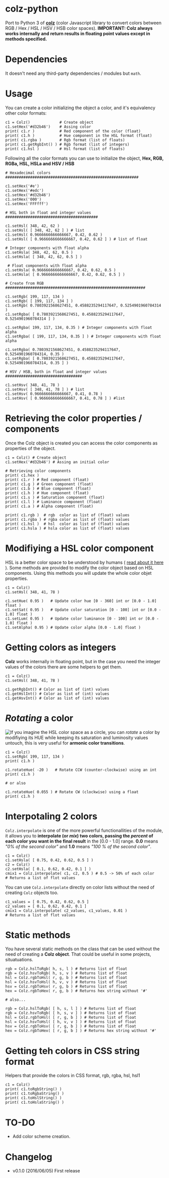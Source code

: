 # colz-python
Port to Python 3 of **[colz](https://github.com/carloscabo/colz)** (color Javascript library to convert colors between RGB / Hex / HSL / HSV / HSB color spaces). **IMPORTANT: Colz always works internally and return results in floating point values except in methods specified.**

# Dependencies
It doesn't need any third-party dependencies / modules but `math`.

# Usage
You can create a color initializing the object a color, and it's equivalency other color formats:

````Python3
c1 = Colz()             # Create object
c1.setHex('#d32b46')    # Assing color
print( c1.r )           # Red component of the color (float)
print( c1.h )           # Hue component in the HSL format (float)
print( c1.rgba )        # Rgb format (list of floats)
print( c1.getRgbInt() ) # Rgb format (list of integers)
print( c1.hsl )         # Hsl format (list of floats)
````

Following all the color formats you can use to initialize the object, **Hex, RGB, RGBa, HSL, HSLa and HSV / HSB**

````Python3
# Hexadecimal colors ###########################################################

c1.setHex('#e')
c1.setHex('#edc')
c1.setHex('#d32b46')
c1.setHex('000')
c1.setHex('FFFfff')

# HSL both in float and integer values #########################################

c1.setHsl( 348, 42, 62 )
c1.setHsl( [ 348, 42, 62 ] ) # list
c1.setHsl( 0.9666666666666667, 0.42, 0.62 )
c1.setHsl( [ 0.9666666666666667, 0.42, 0.62 ] ) # list of float

# Integer components with float alpha
c1.setHsla( 348, 42, 62, 0.5 )
c1.setHsla( [ 348, 42, 62, 0.5 ] )

 # Float components with float alpha
c1.setHsla( 0.9666666666666667, 0.42, 0.62, 0.5 )
c1.setHsla( [ 0.9666666666666667, 0.42, 0.62, 0.5 ] )

# Create from RGB ##############################################################

c1.setRgb( 199, 117, 134 )
c1.setRgb( [ 199, 117, 134 ] )
c1.setRgb( 0.7803921568627451, 0.4588235294117647, 0.5254901960784314 )
c1.setRgba( [ 0.7803921568627451, 0.4588235294117647, 0.5254901960784314 ] )

c1.setRgba( 199, 117, 134, 0.35 ) # Integer components with float alpha
c1.setRgba( [ 199, 117, 134, 0.35 ] ) # Integer components with float alpha

c1.setRgba( 0.7803921568627451, 0.4588235294117647, 0.5254901960784314, 0.35 )
c1.setRgba( [ 0.7803921568627451, 0.4588235294117647, 0.5254901960784314, 0.35 ] )

# HSV / HSB, both in float and integer values ##################################

c1.setHsv( 348, 41, 78 )
c1.setHsv( [ 348, 41, 78 ] ) # list
c1.setHsv( 0.9666666666666667, 0.41, 0.78 )
c1.setHsv( [ 0.9666666666666667, 0.41, 0.78 ] ) #list
````

# Retrieving the color properties / components
Once the Colz object is created you can access the color components as properties of the object.

````Python3
c1 = Colz() # Create object
c1.setHex('#d32b46') # Assing an initial color

# Retrieving color components
print( c1.hex )
print( c1.r ) # Red component (float)
print( c1.g ) # Green component (float)
print( c1.b ) # Blue component (float)
print( c1.h ) # Hue component (float)
print( c1.s ) # Saturation component (float)
print( c1.l ) # Luminance component (float)
print( c1.a ) # Alpha component (float)

print( c1.rgb )  # rgb  color as list of (float) values
print( c1.rgba ) # rgba color as list of (float) values
print( c1.hsl )  # hsl  color as list of (float) values
print( c1.hsla ) # hsla color as list of (float) values
````

# Modifiying a HSL color component
HSL is a better color space to be understood by humans ( [read about it here](https://en.wikipedia.org/wiki/HSL_and_HSV) ). Some methods are provided to modify the color object based on HSL components. Using this methods you will update the whole color objet properties.

````Python3
c1 = Colz()
c1.setHsl( 348, 41, 78 )

c1.setHue( 0.95 )   # Update color hue [0 - 360] int or [0.0 - 1.0] float )
c1.setSat( 0.95 )   # Update color saturation [0 - 100] int or [0.0 - 1.0] float )
c1.setLum( 0.95 )   # Update color luminance [0 - 100] int or [0.0 - 1.0] float )
c1.setAlpha( 0.95 ) # Update color alpha [0.0 - 1.0] float )
````

# Getting colors as integers
**Colz** works internally in floating point, but in the case you need the integer values of the colors there are some helpers to get them.

````Python3
c1 = Colz()
c1.setHsl( 348, 41, 78 )

c1.getRgbInt() # Color as list of (int) values
c1.getHslInt() # Color as list of (int) values
c1.getHsvInt() # Color as list of (int) values
````

# _Rotating_ a color
<img src="img/hue_wheel.jpg" style="float:left">If you imagine the HSL color space as a circle, you can _rotate_ a color by modifiying its HUE while keeping its saturation and luminosity values untouch, this is very useful for **armonic color transitions**.

````Python3
c1 = Colz()
c1.setRgb( 199, 117, 134 )
print( c1.h )

c1.rotateHue( -20 )   # Rotate CCW (counter-clockwise) using an int
print( c1.h )

# or also

c1.rotateHue( 0.055 ) # Rotate CW (clockwise) using a float
print( c1.h )
````

# Interpotaling 2 colors
`Colz.interpolate` is one of the more powerful functionallities of the module, it allows you to **interpolate (or _mix_) two colors, passing the _percent_ of each color you want in the final result** in the [0.0 - 1.0] range. **0.0** means _"0% of the second color"_ and **1.0** means _"100 % of the second color"_.

````Python3
c1 = Colz()
c1.setHsla( [ 0.75, 0.42, 0.62, 0.5 ] )
c2 = Colz()
c2.setHsla( [ 0.1, 0.62, 0.42, 0.1 ] )
cmix1 = Colz.interpolate( c1, c2, 0.5 ) # 0.5 -> 50% of each color
# Returns a list of flot values
````

You can use `Colz.interpolate` directly on color lists without the need of creating `Colz` objects too.

````
c1_values = [ 0.75, 0.42, 0.62, 0.5 ]
c2_values = [ 0.1, 0.62, 0.42, 0.1 ]
cmix1 = Colz.interpolate( c2_values, c1_values, 0.01 )
# Returns a list of flot values
````

# Static methods
You have several static methods on the class that can be used without the need of creating a **Colz object**. That could be useful in some projects, situatuations.

````Python3
rgb = Colz.hslToRgb( h, s, l ) # Returns list of float
rgb = Colz.hsvToRgb( h, s, v ) # Returns list of float
hsl = Colz.rgbToHsl( r, g, b ) # Returns list of float
hsl = Colz.hsvToHsl( h, v, v ) # Returns list of float
hsv = Colz.rgbToHsv( r, g, b ) # Returns list of float
hex = Colz.rgbToHex( r, g, b ) # Returns hex string without '#'

# also...

rgb = Colz.hslToRgb( [ h, s, l ] ) # Returns list of float
rgb = Colz.hsvToRgb( [ h, s, v ] ) # Returns list of float
hsl = Colz.rgbToHsl( [ r, g, b ] ) # Returns list of float
hsl = Colz.hsvToHsl( [ h, v, v ] ) # Returns list of float
hsv = Colz.rgbToHsv( [ r, g, b ] ) # Returns list of float
hex = Colz.rgbToHex( [ r, g, b ] ) # Returns hex string without '#'
````

# Getting teh colors in CSS string format
Helpers that provide the colors in CSS format, rgb, rgba, hsl, hsl1
````Python3
c1 = Colz()
print( c1.toRgbString() )
print( c1.toRgbaString() )
print( c1.toHslString() )
print( c1.toHslaString() )
````

# TO-DO
* Add color scheme creation.

# Changelog
* v0.1.0 (2016/06/05) First release
